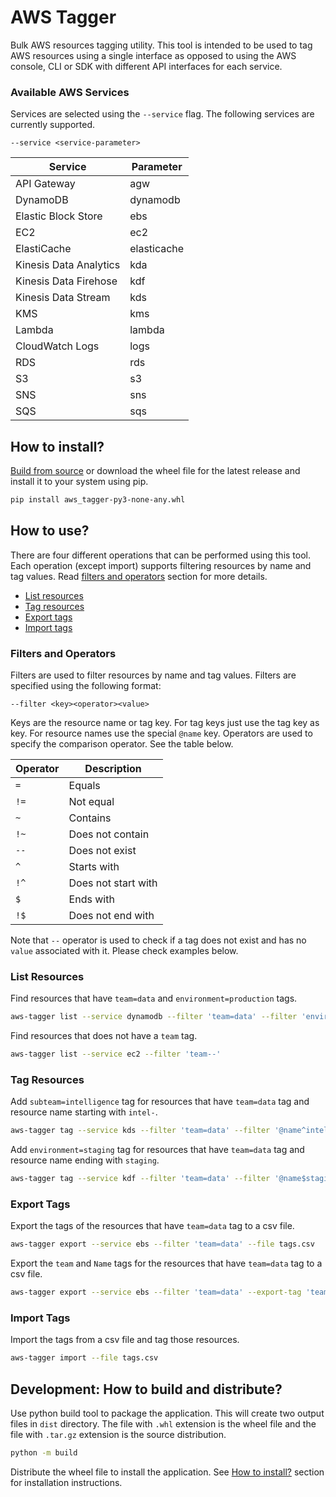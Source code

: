 # AWS Tagger

Bulk AWS resources tagging utility. This tool is intended to be used to tag AWS resources using a single interface as
opposed to using the AWS console, CLI or SDK with different API interfaces for each service.

### Available AWS Services

Services are selected using the `--service` flag. The following services are currently supported.

```
--service <service-parameter>
```

| Service               | Parameter   |
| --------------------- | ----------- |
| API Gateway           | agw         |
| DynamoDB              | dynamodb    |
| Elastic Block Store   | ebs         |
| EC2                   | ec2         |
| ElastiCache           | elasticache |
| Kinesis Data Analytics| kda         |
| Kinesis Data Firehose | kdf         |
| Kinesis Data Stream   | kds         |
| KMS                   | kms         |
| Lambda                | lambda      |
| CloudWatch Logs       | logs        |
| RDS                   | rds         |
| S3                    | s3          |
| SNS                   | sns         |
| SQS                   | sqs         |

## How to install?

[Build from source](#development-how-to-build-and-distribute) or download the wheel file for the latest release and
install it to your system using pip.

```bash
pip install aws_tagger-py3-none-any.whl
```

## How to use?

There are four different operations that can be performed using this tool. Each operation (except import) supports
filtering resources by name and tag values. Read [filters and operators](#filters-and-operators) section for more
details.

- [List resources](#list-resources)
- [Tag resources](#tag-resources)
- [Export tags](#export-tags)
- [Import tags](#import-tags)

### Filters and Operators

Filters are used to filter resources by name and tag values. Filters are specified using the following format:

```
--filter <key><operator><value>
```

Keys are the resource name or tag key. For tag keys just use the tag key as key. For resource names use the special
`@name` key. Operators are used to specify the comparison operator. See the table below.

| Operator | Description         |
| -------- | ------------------- |
| `= `     | Equals              |
| `!=`     | Not equal           |
| `~`      | Contains            |
| `!~`     | Does not contain    |
| `--`     | Does not exist      |
| `^ `     | Starts with         |
| `!^`     | Does not start with |
| `$ `     | Ends with           |
| `!$`     | Does not end with   |

Note that ``--`` operator is used to check if a tag does not exist and has no `value` associated with it. Please check
examples below.

### List Resources

Find resources that have `team=data` and `environment=production` tags.

```bash
aws-tagger list --service dynamodb --filter 'team=data' --filter 'environment=production'
```

Find resources that does not have a `team` tag.

```bash
aws-tagger list --service ec2 --filter 'team--'
```

### Tag Resources

Add `subteam=intelligence` tag for resources that have `team=data` tag and resource name starting with `intel-`.

```bash
aws-tagger tag --service kds --filter 'team=data' --filter '@name^intel-' --tag 'subteam=intelligence'
```

Add `environment=staging` tag for resources that have `team=data` tag and resource name ending
with `staging`.

```bash
aws-tagger tag --service kdf --filter 'team=data' --filter '@name$staging' --tag 'environment=staging'
```

### Export Tags

Export the tags of the resources that have `team=data` tag to a csv file.

```bash
aws-tagger export --service ebs --filter 'team=data' --file tags.csv
```

Export the `team` and `Name` tags for the resources that have `team=data` tag to a csv file.

```bash
aws-tagger export --service ebs --filter 'team=data' --export-tag 'team' --export-tag 'Name' --file tags.csv
```

### Import Tags

Import the tags from a csv file and tag those resources.

```bash
aws-tagger import --file tags.csv
```

## Development: How to build and distribute?

Use python build tool to package the application. This will create two output files in `dist` directory. The file
with `.whl` extension is the wheel file and the file with `.tar.gz` extension is the source distribution.

```bash
python -m build
```

Distribute the wheel file to install the application. See [How to install?](#how-to-install) section for installation
instructions.
